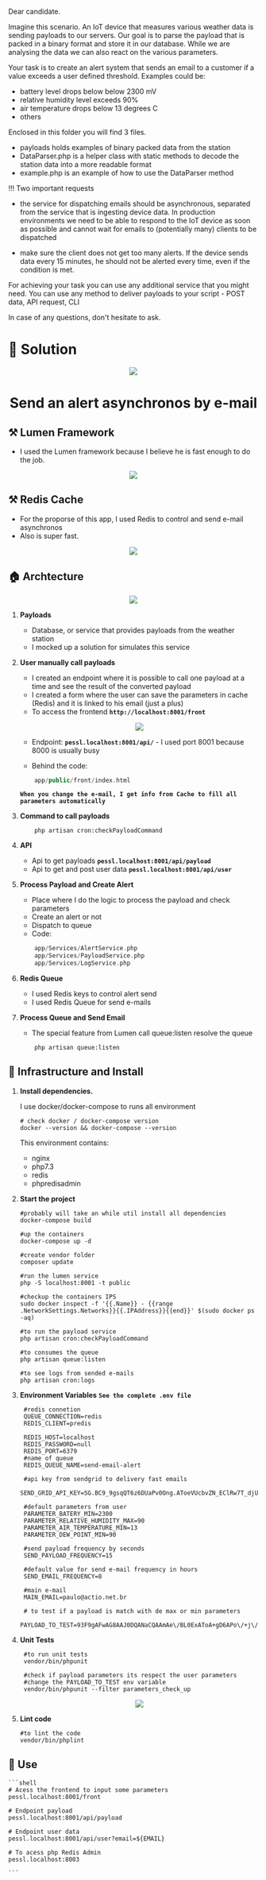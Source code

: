 Dear candidate.

Imagine this scenario. An IoT device that measures various weather data is sending payloads to our servers. Our goal is to parse the payload that is packed in a binary format and store it in our database. While we are analysing the data we can also react on the various parameters.

Your task is to create an alert system that sends an email to a customer if a value exceeds a user defined threshold. Examples could be:
- battery level drops below below 2300 mV
- relative humidity level exceeds 90%
- air temperature drops below 13 degrees C
- others

Enclosed in this folder you will find 3 files.
- payloads holds examples of binary packed data from the station
- DataParser.php is a helper class with static methods to decode the station data into a more readable format
- example.php is an example of how to use the DataParser method

!!! Two important requests
- the service for dispatching emails should be asynchronous, separated from the service that is ingesting device data. In production environments we need to be able to respond to the IoT device as soon as possible and cannot wait for emails to (potentially many) clients to be dispatched

- make sure the client does not get too many alerts. If the device sends data every 15 minutes, he should not be alerted every time, even if the condition is met.

For achieving your task you can use any additional service that you might need. You can use any method to deliver payloads to your script - POST data, API request, CLI

In case of any questions, don't hesitate to ask.

# 🧠 Solution 

<p align="center"><img src="https://www.metos.at/wp-content/uploads/2020/06/Pessl-Logo_metos_homepage.jpg"></p>
<h1 align="center"> Send an alert asynchronos by e-mail</h1>


## ⚒ Lumen Framework

- I used the Lumen framework because I believe he is fast enough to do the job.
<p align="center"><img src="https://res.cloudinary.com/prra/image/upload/v1599065168/benchmark-microframework_l365r6.png"></p>

## ⚒ Redis Cache
- For the proporse of this app, I used Redis to control and send e-mail asynchronos
- Also is super fast.
<p align="center">
<a href="https://stackshare.io/stackups/amazon-sqs-vs-redis">
    <img src="https://res.cloudinary.com/prra/image/upload/v1599175341/redisvxAWS_qlyaax.png">
</a>
</p>

## 🏠 Archtecture
<p align="center">
<a href="#">
    <img src="https://res.cloudinary.com/prra/image/upload/v1599175839/arch_ydoirt.png">
</a>
</p>

1.  **Payloads**

    - Database, or service that provides payloads from the weather station
    - I mocked up a solution for simulates this service
    
2.  **User manually call payloads**
    
    - I created an endpoint where it is possible to call one payload at a time and see the result of the converted payload
    - I created a form where the user can save the parameters in cache (Redis) and it is linked to his email (just a plus)
    - To access the frontend **`http://localhost:8001/front`**
    <p align="center">
    <img src="https://res.cloudinary.com/prra/image/upload/v1599240933/inicio_sini7s.gif">

    - Endpoint: **`pessl.localhost:8001/api/`** - I used port 8001 because 8000 is usually busy
    </p>

    - Behind the code:
    ```php
        app/public/front/index.html
    ```
    **`When you change the e-mail, I get info from Cache to fill all parameters automatically`**
    
2.  **Command to call payloads**

    ```shell
        php artisan cron:checkPayloadCommand
    ```
3.  **API**

    - Api to get payloads **`pessl.localhost:8001/api/payload`**
    - Api to get and post user data **`pessl.localhost:8001/api/user`** 

4.  **Process Payload and Create Alert**

    - Place where I do the logic to process the payload and check parameters 
    - Create an alert or not
    - Dispatch to queue
    - Code:
    ```php
        app/Services/AlertService.php
        app/Services/PayloadService.php
        app/Services/LogService.php
    ```

5.  **Redis Queue**

    - I used Redis keys to control alert send
    - I used Redis Queue for send e-mails

6.  **Process Queue and Send Email**

    - The special feature from Lumen call queue:listen resolve the queue
    ```shell
        php artisan queue:listen
    ```

## 🚀 Infrastructure and Install

1.  **Install dependencies.**

    I use docker/docker-compose to runs all environment 
     ```shell
    # check docker / docker-compose version
    docker --version && docker-compose --version
    ```
    This environment contains:
    - nginx
    - php7.3
    - redis
    - phpredisadmin

2. **Start the project**

    ```shell
    #probably will take an while util install all dependencies
    docker-compose build

    #up the containers
    docker-compose up -d

    #create vendor folder
    composer update

    #run the lumen service
    php -S localhost:8001 -t public

    #checkup the containers IPS
    sudo docker inspect -f '{{.Name}} - {{range .NetworkSettings.Networks}}{{.IPAddress}}{{end}}' $(sudo docker ps -aq) 

    #to run the payload service
    php artisan cron:checkPayloadCommand

    #to consumes the queue
    php artisan queue:listen

    #to see logs from sended e-mails
    php artisan cron:logs

    ```

3. **Environment Variables**
   **`See the complete .env file`** 
   ```shell
    #redis connetion
    QUEUE_CONNECTION=redis
    REDIS_CLIENT=predis
    
    REDIS_HOST=localhost
    REDIS_PASSWORD=null
    REDIS_PORT=6379
    #name of queue
    REDIS_QUEUE_NAME=send-email-alert

    #api key from sendgrid to delivery fast emails
    SEND_GRID_API_KEY=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

    #default parameters from user
    PARAMETER_BATERY_MIN=2300
    PARAMETER_RELATIVE_HUMIDITY_MAX=90
    PARAMETER_AIR_TEMPERATURE_MIN=13
    PARAMETER_DEW_POINT_MIN=90
    
    #send payload frequency by seconds
    SEND_PAYLOAD_FREQUENCY=15

    #default value for send e-mail frequency in hours
    SEND_EMAIL_FREQUENCY=8

    #main e-mail
    MAIN_EMAIL=paulo@actio.net.br

    # to test if a payload is match with de max or min parameters
    PAYLOAD_TO_TEST=93F9gAFwAG8AAJ0DQANaCQAAmAe\/BL0ExAToA+gD6APo\/+j\/6P++BLwEAAAAAA8=
   ```

4. **Unit Tests**

   ```shell
    #to run unit tests
    vendor/bin/phpunit

    #check if payload parameters its respect the user parameters
    #change the PAYLOAD_TO_TEST env variable
    vendor/bin/phpunit --filter parameters_check_up
   ```
   <p align="center"><img src="https://res.cloudinary.com/prra/image/upload/v1599248368/ezgif-7-5262f84f3f35_hfs03c.gif"></p>

5. **Lint code**
    ```shell
    #to lint the code
    vendor/bin/phplint
   ```

## 💫 Use

    ```shell
    # Acess the frontend to input some parameters
    pessl.localhost:8001/front

    # Endpoint payload
    pessl.localhost:8001/api/payload

    # Endpoint user data
    pessl.localhost:8001/api/user?email=${EMAIL}

    # To acess php Redis Admin
    pessl.localhost:8003
    
    ```